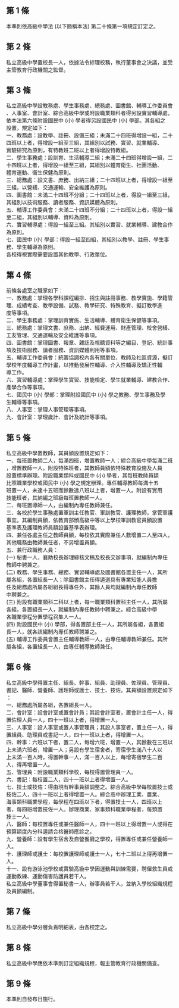 第 1 條
-------
本準則依高級中學法 (以下簡稱本法) 第二十條第一項規定訂定之。

第 2 條
-------
私立高級中學置校長一人，依據法令綜理校務，執行董事會之決議，並受  
主管教育行政機關之監督。

第 3 條
-------
私立高級中學設教務處、學生事務處、總務處、圖書館、輔導工作委員會  
、人事室、會計室、綜合高級中學或附設職業類科者得另設實習輔導處，  
依本法第六條附設國民中 (小) 學者得另設國民中 (小) 學部。其各組之  
設置，規定如下：  
一、教務處：設教學、註冊、設備三組；未滿二十四班得增設一組，二十  
    四班以上者，得增設一組至三組，其組別以試務、實習、就業輔導、  
    實驗研究為原則，有特教班二班以上者得增設特教組。  
二、學生事務處：設訓育、生活輔導二組；未滿二十四班得增設一組，二  
    十四班以上者，得增設一組至三組，其組別以體育衛生、社團活動、  
    體育運動、衛生保健為原則。  
三、總務處：設文書、庶務、出納三組；二十四班以上者，得增設一組至  
    三組，以營繕、交通運輸、安全維護為原則。  
四、圖書館：未滿二十四班不分組；二十四班以上者，得設一組至三組，  
    其組別以技術服務、讀者服務、資訊媒體為原則。  
五、輔導工作委員會：未滿二十四班不分組；二十四班以上者，得設一組  
    至二組，其組別以輔導、資料為原則。  
六、實習輔導處：得設一組至三組。其組別以實習、就業輔導、建教合作  
    為原則。  
七、國民中 (小) 學部：得設一組至四組，其組別以教學、註冊、學生事  
    務、學生輔導為原則。  
各校得視實際需要設置其他教學、行政單位。

第 4 條
-------
前條各處室之職掌如下：  
一、教務處：掌理各學科課程編排、招生與註冊事務、教學實施、學籍管  
    理、成績考查、教學設備、試務、教學研究、特殊教育、擬訂教學進  
    度等事項。  
二、學生事務處：掌理訓育實施、生活輔導、體育衛生保健等事項。  
三、總務處：掌理文書、庶務、出納、經費運用、財產管理、校舍營繕、  
    工友管理、交通運輸及安全維護等事項。  
四、圖書館：掌理圖書、報章、雜誌及視聽資料等之編目、登記、統計事  
    項及技術服務、讀者服務、資訊媒體利用等事項。  
五、輔導工作委員會：統籌協調校內各有關單位、教師及社區資源，擬訂  
    學校年度輔導工作計畫，以推動發展性輔導、介入性輔導及矯正性輔  
    導工作。  
六、實習輔導處：掌理學生實習、技能檢定、學生就業輔導、建教合作、  
    產學合作等事項。  
七、國民中 (小) 學部：掌理附設國民中 (小) 學之教務、學生事務及學  
    生輔導等事項。  
八、人事室：掌理人事管理等事項。  
九、會計室：掌理歲計、會計及統計等事項。

第 5 條
-------
私立高級中學置教師，其員額設置規定如下：  
一、每班置教師二人，每滿四班，增置教師一人；綜合高級中學每滿二班  
    ，增置教師一人。附設特殊班者，其教師員額依特殊教育設施及人員  
    設置標準辦理。附設職業類科或國民中 (小) 學者，其每班教師員額  
    比照職業學校或國民中 (小) 學之規定辦理。專任輔導教師每滿十五  
    班置一人，未達十五班而餘數達八班以上者，增置一人。附設有實用  
    技能班者，其納編之班級每班置教師一人。  
二、每班置導師一人，由編制內專任教師兼任。  
三、各校於學生事務處置軍訓主任教官、軍訓教官、護理教師，掌管軍護  
    事宜。其編制員額，依教育部頒高級中等以上學校軍訓教官員額設置  
    基準表及護理教師員額設置基準表辦理。  
四、兼任各處主任之教師員額，每校依其實際兼任人數增置二人至四人，  
    其他職務由教師兼任者，不另增置員額。  
五、兼行政職務人員：  
 (一) 秘書一人，襄助校長辦理綜核文稿及校長交辦事項，就編制內專任  
      教師中聘兼之。  
 (二) 教務、學生事務、總務、實習輔導處及圖書館各置主任一人，其所  
      屬各組，各置組長一人；除圖書館主任得遴選具有專業知能人員擔  
      任及總務處所屬各組組長得專任外，其餘人員均就編制內專任教師  
      中聘兼之。  
 (三) 附設有職業類科二科以上者，每一職業類科置科主任一人，其所屬  
      各組，各置組長一人，就編制內專任教師中聘兼之。綜合高級中學  
      各職業學程分置學程召集人一人。  
 (四) 附設國民中 (小) 學部，得各置部主任一人，其所屬各組，各置組  
      長一人，就各該編制內專任教師聘兼之。  
 (五) 輔導工作委員會置主任輔導教師一人，由專任輔導教師兼任。其所  
      屬各組，各置組長一人，由專任輔導教師兼任。

第 6 條
-------
私立高級中學得置主任、組長、幹事、組員、助理員、佐理員、管理員、  
書記、醫師、營養師、護理師或護士、技士、技佐。其員額設置規定如下  
：  
一、總務處所屬各組，各置組長一人。  
二、會計室：設會計室或置會計員；其設會計室者，置會計主任一人，得  
    置佐理人員一人，四十一班以上者，得增置一人。  
三、人事室：設人事室或置人事管理員；其設人事室者，置主任一人，得  
    置組員、助理員或書記一人，四十一班以上者，得增置一人。  
四、幹事：六班以下者，置二人，每增六班，增置一人，其餘數在三班以  
    上未滿六班者，增置一人；另設有學生宿舍者，寄宿學生滿八十人以  
    上未滿一百人時，得置幹事一人，滿一百人以上，每增寄宿學生二百  
    人，得再增置一人。  
五、管理員：附設職業類科學校，每校得置管理員一人。  
六、書記：每校置二人，四十一班以上者得增置一人。  
七、技士或技佐：得由現有幹事員額調整之。綜合高級中學每校置技士或  
    技佐二人，四十一班以上者得增置一人。綜合高中辦理工業、農業、  
    海事類科職業學程，每學程在四班以下者，得置技士一人，四班以上  
    者，每四班增置技佐一人。辦理商業、家事類科職業學程者，每類置  
    技士一人。  
八、醫師：每校置專任或兼任醫師一人，四十一班以上得增置一人或得在  
    預算額度內分科遴請合格醫師應診之。  
九、營養師：設有學生宿舍及自營餐廳之學校，得置專任或兼任營養師一  
    人。  
十、護理師或護士：每校置護理師或護士一人，七十二班以上得再增置一  
    人。  
十一、設有游泳池學校或實驗高級中學因運動與訓練需要，聘僱救生員或  
      運動教練、運動傷害防護員若干人。  
私立高級中學董事會得置秘書一人，辦事員若干人，並納入學校組織規程  
及員額編制。

第 7 條
-------
私立高級中學分層負責明細表，由各校定之。

第 8 條
-------
私立高級中學應依本準則訂定組織規程，報主管教育行政機關備查。

第 9 條
-------
本準則自發布日施行。

